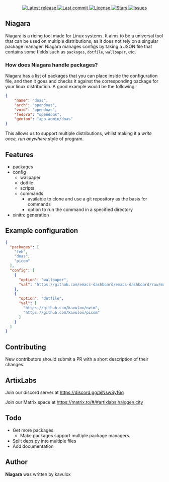 <div align="center">

<p>
    <a href="https://github.com/ArtixLabs/Niagara/releases/latest">
      <img alt="Latest release" src="https://img.shields.io/github/v/release/ArtixLabs/Niagara?style=for-the-badge&logo=starship&color=C9CBFF&logoColor=D9E0EE&labelColor=302D41" />
    </a>
    <a href="https://github.com/ArtixLabs/Niagara/pulse">
      <img alt="Last commit" src="https://img.shields.io/github/last-commit/ArtixLabs/Niagara?style=for-the-badge&logo=starship&color=8bd5ca&logoColor=D9E0EE&labelColor=302D41"/>
    </a>
    <a href="https://github.com/ArtixLabs/Niagara/blob/master/LICENSE">
      <img alt="License" src="https://img.shields.io/github/license/ArtixLabs/Niagara?style=for-the-badge&logo=starship&color=ee999f&logoColor=D9E0EE&labelColor=302D41" />
    </a>
    <a href="https://github.com/ArtixLabs/Niagara/stargazers">
      <img alt="Stars" src="https://img.shields.io/github/stars/ArtixLabs/Niagara?style=for-the-badge&logo=starship&color=c69ff5&logoColor=D9E0EE&labelColor=302D41" />
    </a>
    <a href="https://github.com/ArtixLabs/Niagara/issues">
      <img alt="Issues" src="https://img.shields.io/github/issues/ArtixLabs/Niagara?style=for-the-badge&logo=bilibili&color=F5E0DC&logoColor=D9E0EE&labelColor=302D41" />
    </a>
</div>

## Niagara

Niagara is a ricing tool made for Linux systems. It aims to be a universal tool that can be used on multiple distributions, as it does not rely on a singular package manager. Niagara manages configs by taking a JSON file that contains some fields such as `packages`, `dotfile`, `wallpaper`, etc. 

### How does Niagara handle packages?

Niagara has a list of packages that you can place inside the configuration file, and then it goes and checks it against the corresponding package for your linux distribution. A good example would be the following:

```json
{
    "name": "doas",
    "arch": "opendoas",
    "void": "opendoas",
    "fedora": "opendoas",
    "gentoo": "app-admin/doas"
}
```

This allows us to support multiple distributions, whilst making it a *write once, run anywhere* style of program.

## Features

- packages
- config
  - wallpaper
  - dotfile
  - scripts
  - commands
    - available to clone and use a git repository as the basis for commands
    - option to run the command in a specified directory
- xinitrc generation

## Example configuration

```json
{
  "packages": [
    "feh",
    "doas",
    "picom"
  ],
  "config": [
    {
      "option": "wallpaper",
      "val": "https://github.com/emacs-dashboard/emacs-dashboard/raw/master/banners/emacs.png"
    },
    {
      "option": "dotfile",
      "val": [
        "https://github.com/kavulox/nvim",
        "https://github.com/kavulox/picom"
      ]
    }
  ]
}
```

## Contributing

New contributors should submit a PR with a short description of their changes.

## ArtixLabs

Join our discord server at https://discord.gg/ajNswSyf6q

Join our Matrix space at https://matrix.to/#/#artixlabs:halogen.city

## Todo

- Get more packages 
  - Make packages support multiple package managers.
- Split deps.py into multiple files 
- Add documentation

## Author

**Niagara** was written by kavulox
